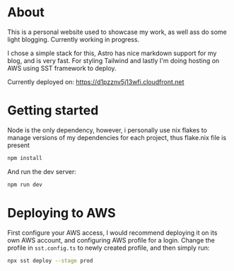 # About

This is a personal website used to showcase my work, as well ass do some light blogging. Currently working in progress.

I chose a simple stack for this, Astro has nice markdown support for my blog, and is very fast. For styling Tailwind and lastly I'm doing hosting on AWS using SST framework to deploy.

Currently deployed on: https://d1pzznv5j13wfi.cloudfront.net

# Getting started

Node is the only dependency, however, i personally use nix flakes to manage versions of my dependencies for each project, thus flake.nix file is present

```bash
npm install
```

And run the dev server:

```bash
npm run dev
```

# Deploying to AWS

First configure your AWS access, I would recommend deploying it on its own AWS account, and configuring AWS profile for a login. Change the profile in `sst.config.ts` to newly created profile, and then simply run:

```bash
npx sst deploy --stage prod
```

